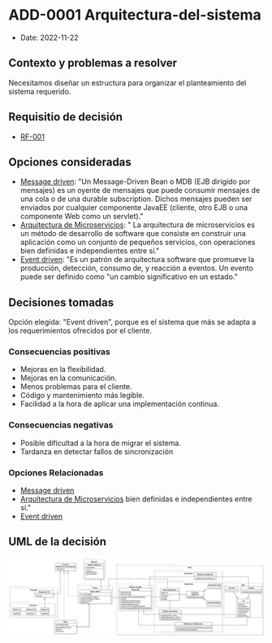# ADD-0001 Arquitectura-del-sistema

* Date: 2022-11-22

## Contexto y problemas a resolver

Necesitamos diseñar un estructura para organizar el planteamiento del sistema requerido.

## Requisitio de decisión

* [RF-001](../requisitos/RF-001.md)

## Opciones consideradas

* [Message driven](./0001.1-Message-Driven.md): "Un Message-Driven Bean o MDB (EJB dirigido por mensajes) es un oyente de mensajes que puede consumir mensajes de una cola o de una durable subscription. Dichos mensajes pueden ser enviados por cualquier componente JavaEE (cliente, otro EJB o una componente Web como un servlet)."
* [Arquitectura de Microservicios](./0001.2-Microservicios.md): " La arquitectura de microservicios es un método de desarrollo de software que consiste en construir una aplicación como un conjunto de pequeños servicios, con operaciones bien definidas e independientes entre sí."
* [Event driven](./0001.3-Event-Driven.md): "Es un patrón de arquitectura software que promueve la producción, detección, consumo de, y reacción a eventos. Un evento puede ser definido como "un cambio significativo en un estado."

## Decisiones tomadas

Opción elegida: "Event driven", porque es el sistema que más se adapta a los requerimientos ofrecidos por el cliente.

### Consecuencias positivas <!-- optional -->

* Mejoras en la flexibilidad.
* Mejoras en la comunicación.
* Menos problemas para el cliente.
* Código y mantenimiento más legible.
* Facilidad a la hora de aplicar una implementación continua.

### Consecuencias negativas <!-- optional -->

* Posible dificultad a la hora de migrar el sistema.
* Tardanza en detectar fallos de sincronización

### Opciones Relacionadas

* [Message driven](./0001.1-Message-Driven.md)
* [Arquitectura de Microservicios](./0001.2-Microservicios.md) bien definidas e independientes entre sí."
* [Event driven](./0001.3-Event-Driven.md)

## UML de la decisión

![umleventDriven](../uml/arquitectura.png)
